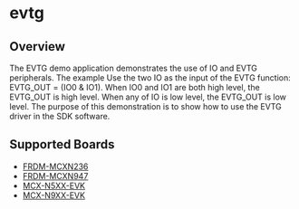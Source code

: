 # evtg

## Overview
The EVTG demo application demonstrates the use of IO and EVTG peripherals.
The example Use the two IO as the input of the EVTG function: EVTG_OUT = (IO0 & IO1).
When IO0 and IO1 are both high level, the EVTG_OUT is high level.
When any of IO is low level, the EVTG_OUT is low level.
The purpose of this demonstration is to show how to use the EVTG driver in the SDK software.

## Supported Boards
- [FRDM-MCXN236](../../_boards/frdmmcxn236/driver_examples/evtg/example_board_readme.md)
- [FRDM-MCXN947](../../_boards/frdmmcxn947/driver_examples/evtg/example_board_readme.md)
- [MCX-N5XX-EVK](../../_boards/mcxn5xxevk/driver_examples/evtg/example_board_readme.md)
- [MCX-N9XX-EVK](../../_boards/mcxn9xxevk/driver_examples/evtg/example_board_readme.md)
